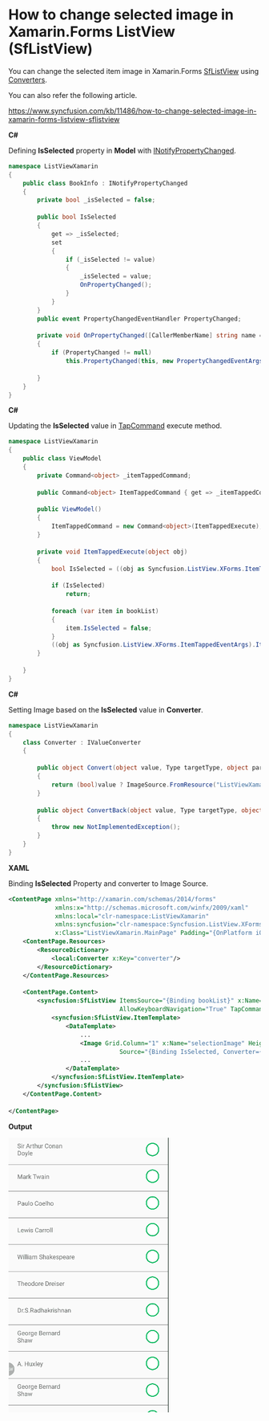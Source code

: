 # How to change selected image in Xamarin.Forms ListView (SfListView)

You can change the selected item image in Xamarin.Forms [SfListView](https://help.syncfusion.com/xamarin/listview/overview?) using [Converters](https://docs.microsoft.com/en-us/xamarin/xamarin-forms/app-fundamentals/data-binding/converters).

You can also refer the following article.

https://www.syncfusion.com/kb/11486/how-to-change-selected-image-in-xamarin-forms-listview-sflistview

**C#**

Defining **IsSelected** property in **Model** with [INotifyPropertyChanged](https://docs.microsoft.com/en-us/dotnet/api/system.componentmodel.inotifypropertychanged?view=netcore-3.1).
``` c#
namespace ListViewXamarin
{
    public class BookInfo : INotifyPropertyChanged
    {
        private bool _isSelected = false;
 
        public bool IsSelected
        {
            get => _isSelected;
            set
            {
                if (_isSelected != value)
                {
                    _isSelected = value;
                    OnPropertyChanged();
                }
            }
        }
        public event PropertyChangedEventHandler PropertyChanged;
 
        private void OnPropertyChanged([CallerMemberName] string name = null)
        {
            if (PropertyChanged != null)
                this.PropertyChanged(this, new PropertyChangedEventArgs(name));
 
        }
    }
}
```
**C#**

Updating the **IsSelected** value in [TapCommand](https://help.syncfusion.com/cr/xamarin/Syncfusion.SfListView.XForms~Syncfusion.ListView.XForms.SfListView~TapCommand.html?) execute method.
``` c#
namespace ListViewXamarin
{
    public class ViewModel
    {
        private Command<object> _itemTappedCommand;
 
        public Command<object> ItemTappedCommand { get => _itemTappedCommand; set => _itemTappedCommand = value; }
 
        public ViewModel()
        {
            ItemTappedCommand = new Command<object>(ItemTappedExecute);
        }
 
        private void ItemTappedExecute(object obj)
        {
            bool IsSelected = ((obj as Syncfusion.ListView.XForms.ItemTappedEventArgs).ItemData as BookInfo).IsSelected;
 
            if (IsSelected)
                return;
 
            foreach (var item in bookList)
            {
                item.IsSelected = false;
            }
            ((obj as Syncfusion.ListView.XForms.ItemTappedEventArgs).ItemData as BookInfo).IsSelected = true;
        }
 
    }
}
```
**C#**

Setting Image based on the **IsSelected** value in **Converter**.
``` c#
namespace ListViewXamarin
{
    class Converter : IValueConverter
    {
 
        public object Convert(object value, Type targetType, object parameter, CultureInfo culture)
        {
            return (bool)value ? ImageSource.FromResource("ListViewXamarin.Images.Checked.png") : ImageSource.FromResource("ListViewXamarin.Images.Unchecked.png");
        }
 
        public object ConvertBack(object value, Type targetType, object parameter, CultureInfo culture)
        {
            throw new NotImplementedException();
        }
    }
}
```
**XAML**

Binding **IsSelected** Property and converter to Image Source.
``` xml
<ContentPage xmlns="http://xamarin.com/schemas/2014/forms"
             xmlns:x="http://schemas.microsoft.com/winfx/2009/xaml"
             xmlns:local="clr-namespace:ListViewXamarin"
             xmlns:syncfusion="clr-namespace:Syncfusion.ListView.XForms;assembly=Syncfusion.SfListView.XForms"
             x:Class="ListViewXamarin.MainPage" Padding="{OnPlatform iOS='0,40,0,0'}">
    <ContentPage.Resources>
        <ResourceDictionary>
            <local:Converter x:Key="converter"/>
        </ResourceDictionary>
    </ContentPage.Resources>
 
    <ContentPage.Content>
        <syncfusion:SfListView ItemsSource="{Binding bookList}" x:Name="listView" ItemSize="60" SelectionMode="Single"
                               AllowKeyboardNavigation="True" TapCommand="{Binding ItemTappedCommand}">
            <syncfusion:SfListView.ItemTemplate>
                <DataTemplate>
                    ...
                    <Image Grid.Column="1" x:Name="selectionImage" HeightRequest="30" WidthRequest="30" VerticalOptions="Center" Margin="20,5"
                               Source="{Binding IsSelected, Converter={StaticResource converter}}" HorizontalOptions="End" />
                    ...
                </DataTemplate>
            </syncfusion:SfListView.ItemTemplate>
        </syncfusion:SfListView>
    </ContentPage.Content>
 
</ContentPage>
```
**Output**

![SelectedImageChange](https://github.com/SyncfusionExamples/selected-image-change-listview-xamarin/blob/master/ScreenShots/SelectedImageChange.gif)
